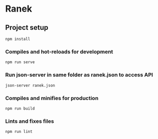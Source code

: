 # Ranek

## Project setup
```
npm install
```

### Compiles and hot-reloads for development
```
npm run serve
```

### Run json-server in same folder as ranek.json to access API
```
json-server ranek.json
```

### Compiles and minifies for production
```
npm run build
```

### Lints and fixes files
```
npm run lint
```
